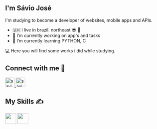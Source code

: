 

## I'm Sávio José
I'm studying to become a developer of websites, mobile apps and APIs.
- 🇧🇷 I live in brazil. northeast 😎 🌅
- 🔭 I’m currently working on app's and tasks
- 🌱 I’m currently learning PYTHON, C

:computer: Here you will find some works i did while studying.

## Connect with me 🔗
<p>
<a href="https://www.linkedin.com/in/s%C3%A1vio-sousa-56064a305?utm_source=share&utm_campaign=share_via&utm_content=profile&utm_medium=android_app" target="_blank">
  <img aling="center" alt="savio-linkedin" height="30" width="30" src="https://cdn.jsdelivr.net/gh/devicons/devicon/icons/linkedin/linkedin-plain.svg" style="max-width:100%;">
  </a>
<a href="https://www.instagram.com/saviojsm/" target="_blank">
  <img aling="center" alt="savio-instagram" height="30" width="30" src="https://cdn.jsdelivr.net/npm/simple-icons@3.0.1/icons/instagram.svg" style="max-width:100%;">
  </a>
  </P>
  
## My Skills ✍️
<p>
<img src="https://cdn.jsdelivr.net/npm/simple-icons@3.13.0/icons/c.svg" height="35px" style="max-width:100%;">
  
<img src="https://cdn.jsdelivr.net/npm/simple-icons@3.13.0/icons/python.svg" height="35px"  style="max-width:100%;">
 
 </p>

<!--
**DEVsavin/DEVsavin** is a ✨ _special_ ✨ repository because its `README.md` (this file) appears on your GitHub profile.

Here are some ideas to get you started:

- 🔭 I’m currently working on ...
- 🌱 I’m currently learning ...
- 👯 I’m looking to collaborate on ...
- 🤔 I’m looking for help with ...
- 💬 Ask me about ...
- 📫 How to reach me: ...
- 😄 Pronouns: ...
- ⚡ Fun fact: ...
-->

